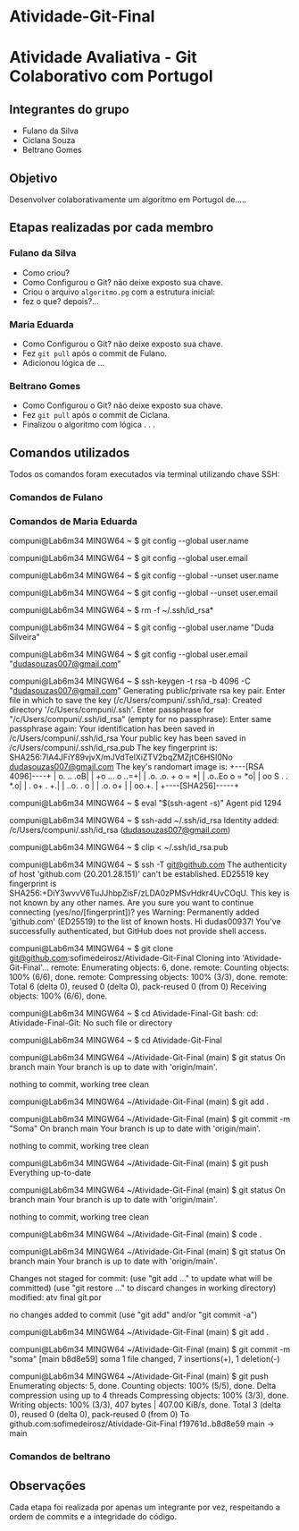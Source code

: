 # Atividade-Git-Final
# Atividade Avaliativa - Git Colaborativo com Portugol

## Integrantes do grupo
- Fulano da Silva
- Ciclana Souza  
- Beltrano Gomes

## Objetivo
Desenvolver colaborativamente um algoritmo em Portugol de…..

## Etapas realizadas por cada membro

### Fulano da Silva 
- Como criou?
- Como Configurou o Git? não deixe exposto sua chave.
- Criou o arquivo `algoritmo.pg` com a estrutura inicial:
- fez o que? depois?...

### Maria Eduarda
- Como Configurou o Git? não deixe exposto sua chave.
- Fez `git pull` após o commit de Fulano.
- Adicionou lógica de ... 
 

### Beltrano Gomes 
- Como Configurou o Git? não deixe exposto sua chave.
- Fez `git pull` após o commit de Ciclana.
- Finalizou o algoritmo com lógica . . .


## Comandos utilizados
Todos os comandos foram executados via terminal utilizando chave SSH:
### Comandos de Fulano

### Comandos de Maria Eduarda
compuni@Lab6m34 MINGW64 ~
$ git config --global user.name

compuni@Lab6m34 MINGW64 ~
$ git config --global user.email

compuni@Lab6m34 MINGW64 ~
$ git config --global --unset user.name

compuni@Lab6m34 MINGW64 ~
$ git config --global --unset user.email

compuni@Lab6m34 MINGW64 ~
$ rm -f ~/.ssh/id_rsa*

compuni@Lab6m34 MINGW64 ~
$ git config --global user.name "Duda Silveira"

compuni@Lab6m34 MINGW64 ~
$ git config --global user.email "dudasouzas007@gmail.com"

compuni@Lab6m34 MINGW64 ~
$ ssh-keygen -t rsa -b 4096 -C "dudasouzas007@gmail.com"
Generating public/private rsa key pair.
Enter file in which to save the key (/c/Users/compuni/.ssh/id_rsa):
Created directory '/c/Users/compuni/.ssh'.
Enter passphrase for "/c/Users/compuni/.ssh/id_rsa" (empty for no passphrase):
Enter same passphrase again:
Your identification has been saved in /c/Users/compuni/.ssh/id_rsa
Your public key has been saved in /c/Users/compuni/.ssh/id_rsa.pub
The key fingerprint is:
SHA256:7lA4JFiY89vjvX/mJVdTelXiZTV2bqZMZjtC6HSI0No dudasouzas007@gmail.com
The key's randomart image is:
+---[RSA 4096]----+
|   o. ..      .oB|
|  +o   ... o ..=+|
|  .o. .o. + o = *|
|    .o..Eo o = *o|
|     oo S . . *.o|
|    . o+     . +.|
|     ..o.   . o  |
|      .o.   o+   |
|        oo.+.    |
+----[SHA256]-----+

compuni@Lab6m34 MINGW64 ~
$ eval "$(ssh-agent -s)"
Agent pid 1294

compuni@Lab6m34 MINGW64 ~
$ ssh-add ~/.ssh/id_rsa
Identity added: /c/Users/compuni/.ssh/id_rsa (dudasouzas007@gmail.com)

compuni@Lab6m34 MINGW64 ~
$ clip < ~/.ssh/id_rsa.pub

compuni@Lab6m34 MINGW64 ~
$ ssh -T git@github.com
The authenticity of host 'github.com (20.201.28.151)' can't be established.
ED25519 key fingerprint is SHA256:+DiY3wvvV6TuJJhbpZisF/zLDA0zPMSvHdkr4UvCOqU.
This key is not known by any other names.
Are you sure you want to continue connecting (yes/no/[fingerprint])? yes
Warning: Permanently added 'github.com' (ED25519) to the list of known hosts.
Hi dudas00937! You've successfully authenticated, but GitHub does not provide shell access.

compuni@Lab6m34 MINGW64 ~
$ git clone git@github.com:sofimedeirosz/Atividade-Git-Final
Cloning into 'Atividade-Git-Final'...
remote: Enumerating objects: 6, done.
remote: Counting objects: 100% (6/6), done.
remote: Compressing objects: 100% (3/3), done.
remote: Total 6 (delta 0), reused 0 (delta 0), pack-reused 0 (from 0)
Receiving objects: 100% (6/6), done.

compuni@Lab6m34 MINGW64 ~
$ cd Atividade-Final-Git
bash: cd: Atividade-Final-Git: No such file or directory

compuni@Lab6m34 MINGW64 ~
$ cd Atividade-Git-Final

compuni@Lab6m34 MINGW64 ~/Atividade-Git-Final (main)
$ git status
On branch main
Your branch is up to date with 'origin/main'.

nothing to commit, working tree clean

compuni@Lab6m34 MINGW64 ~/Atividade-Git-Final (main)
$ git add .

compuni@Lab6m34 MINGW64 ~/Atividade-Git-Final (main)
$ git commit -m "Soma"
On branch main
Your branch is up to date with 'origin/main'.

nothing to commit, working tree clean

compuni@Lab6m34 MINGW64 ~/Atividade-Git-Final (main)
$ git push
Everything up-to-date

compuni@Lab6m34 MINGW64 ~/Atividade-Git-Final (main)
$ git status
On branch main
Your branch is up to date with 'origin/main'.

nothing to commit, working tree clean

compuni@Lab6m34 MINGW64 ~/Atividade-Git-Final (main)
$ code .

compuni@Lab6m34 MINGW64 ~/Atividade-Git-Final (main)
$ git status
On branch main
Your branch is up to date with 'origin/main'.

Changes not staged for commit:
  (use "git add <file>..." to update what will be committed)
  (use "git restore <file>..." to discard changes in working directory)
        modified:   atv final git.por

no changes added to commit (use "git add" and/or "git commit -a")

compuni@Lab6m34 MINGW64 ~/Atividade-Git-Final (main)
$ git add .

compuni@Lab6m34 MINGW64 ~/Atividade-Git-Final (main)
$ git commit -m "soma"
[main b8d8e59] soma
 1 file changed, 7 insertions(+), 1 deletion(-)

compuni@Lab6m34 MINGW64 ~/Atividade-Git-Final (main)
$ git push
Enumerating objects: 5, done.
Counting objects: 100% (5/5), done.
Delta compression using up to 4 threads
Compressing objects: 100% (3/3), done.
Writing objects: 100% (3/3), 407 bytes | 407.00 KiB/s, done.
Total 3 (delta 0), reused 0 (delta 0), pack-reused 0 (from 0)
To github.com:sofimedeirosz/Atividade-Git-Final
   f19761d..b8d8e59  main -> main



### Comandos de beltrano

## Observações
Cada etapa foi realizada por apenas um integrante por vez, respeitando a ordem de commits e a integridade do código.
